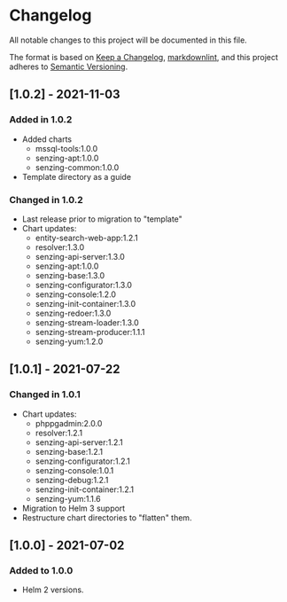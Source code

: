 # Changelog

All notable changes to this project will be documented in this file.

The format is based on [Keep a Changelog](https://keepachangelog.com/en/1.0.0/),
[markdownlint](https://dlaa.me/markdownlint/),
and this project adheres to [Semantic Versioning](https://semver.org/spec/v2.0.0.html).

## [1.0.2] - 2021-11-03

### Added in 1.0.2

- Added charts
  - mssql-tools:1.0.0
  - senzing-apt:1.0.0
  - senzing-common:1.0.0
- Template directory as a guide

### Changed in 1.0.2

- Last release prior to migration to "template"
- Chart updates:
  - entity-search-web-app:1.2.1
  - resolver:1.3.0
  - senzing-api-server:1.3.0
  - senzing-apt:1.0.0
  - senzing-base:1.3.0
  - senzing-configurator:1.3.0
  - senzing-console:1.2.0
  - senzing-init-container:1.3.0
  - senzing-redoer:1.3.0
  - senzing-stream-loader:1.3.0
  - senzing-stream-producer:1.1.1
  - senzing-yum:1.2.0

## [1.0.1] - 2021-07-22

### Changed in 1.0.1

- Chart updates:
  - phppgadmin:2.0.0
  - resolver:1.2.1
  - senzing-api-server:1.2.1
  - senzing-base:1.2.1
  - senzing-configurator:1.2.1
  - senzing-console:1.0.1
  - senzing-debug:1.2.1
  - senzing-init-container:1.2.1
  - senzing-yum:1.1.6
- Migration to Helm 3 support
- Restructure chart directories to "flatten" them.

## [1.0.0] - 2021-07-02

### Added to 1.0.0

- Helm 2 versions.
